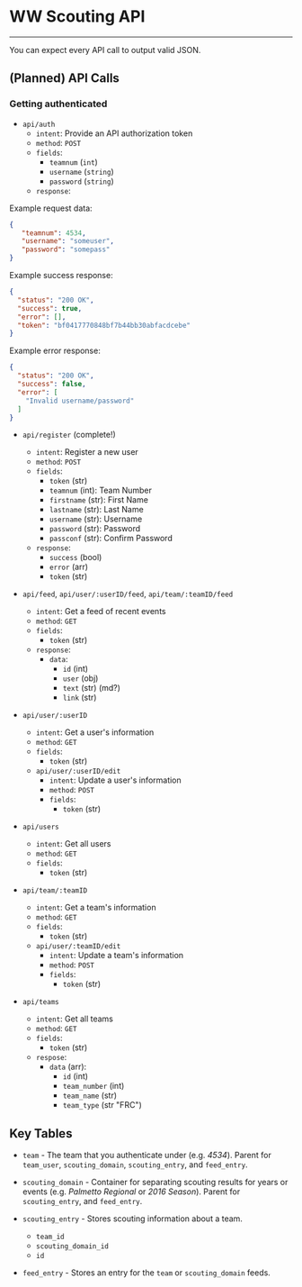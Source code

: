 # WW Scouting API
-------------
You can expect every API call to output valid JSON.

## (Planned) API Calls

### Getting authenticated

- `api/auth`
   - `intent`: Provide an API authorization token
   - `method`: `POST`
   - `fields`:
      - `teamnum` (`int`)
      - `username` (`string`)
      - `password` (`string`)
   - `response`:

Example request data:
```json
{
   "teamnum": 4534,
   "username": "someuser",
   "password": "somepass"
}
```

Example success response:
```json
{
  "status": "200 OK",
  "success": true,
  "error": [],
  "token": "bf0417770848bf7b44bb30abfacdcebe"
}
```

Example error response:
```json
{
  "status": "200 OK",
  "success": false,
  "error": [
    "Invalid username/password"
  ]
}
```

- `api/register` (complete!)
   - `intent`: Register a new user
   - `method`: `POST`
   - `fields`:
      - `token` (str)
      - `teamnum` (int): Team Number
      - `firstname` (str): First Name
      - `lastname` (str): Last Name
      - `username` (str): Username
      - `password` (str): Password
      - `passconf` (str): Confirm Password
   - `response`:
      - `success` (bool)
      - `error` (arr)
      - `token` (str)

- `api/feed`, `api/user/:userID/feed`, `api/team/:teamID/feed`
   - `intent`: Get a feed of recent events
   - `method`: `GET`
   - `fields`:
      - `token` (str)
   - `response`:
      - `data`:
         - `id` (int)
         - `user` (obj)
         - `text` (str) (md?)
         - `link` (str)

- `api/user/:userID`
   - `intent`: Get a user's information
   - `method`: `GET`
   - `fields`:
      - `token` (str)
   - `api/user/:userID/edit`
      - `intent`: Update a user's information
      - `method`: `POST`
      - `fields`:
         - `token` (str)

- `api/users`
   - `intent`: Get all users
   - `method`: `GET`
   - `fields`:
      - `token` (str)

- `api/team/:teamID`
   - `intent`: Get a team's information
   - `method`: `GET`
   - `fields`:
      - `token` (str)
   - `api/user/:teamID/edit`
      - `intent`: Update a team's information
      - `method`: `POST`
      - `fields`:
         - `token` (str)

- `api/teams`
   - `intent`: Get all teams
   - `method`: `GET`
   - `fields`:
      - `token` (str)
   - `respose`:
      - `data` (arr):
         - `id` (int)
         - `team_number` (int)
         - `team_name` (str)
         - `team_type` (str "FRC")



## Key Tables

- `team` - The team that you authenticate under (e.g. *4534*). Parent for `team_user`, `scouting_domain`, `scouting_entry`, and `feed_entry`.
- `scouting_domain` - Container for separating scouting results for years or events (e.g. *Palmetto Regional* or *2016 Season*). Parent for `scouting_entry`, and `feed_entry`.
- `scouting_entry` - Stores scouting information about a team.
   - `team_id`
   - `scouting_domain_id`
   - `id`

- `feed_entry` - Stores an entry for the `team` or `scouting_domain` feeds.
